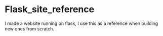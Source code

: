 # Flask_site_reference
I made a website running on flask, I use this as a reference when building new ones from scratch.
